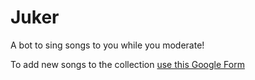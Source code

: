 # Juker

A bot to sing songs to you while you moderate!

To add new songs to the collection [use this Google Form](https://docs.google.com/forms/d/1O_QC0UEPoiaoBF1IxmQYoVdHG_UM7q3Q4vtehi9qT9A/viewform)